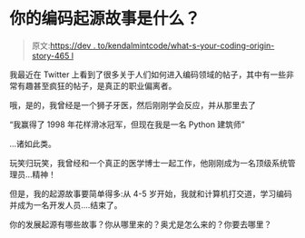 # 你的编码起源故事是什么？

> 原文:[https://dev . to/kendalmintcode/what-s-your-coding-origin-story-465 l](https://dev.to/kendalmintcode/what-s-your-coding-origin-story-465l)

我最近在 Twitter 上看到了很多关于人们如何进入编码领域的帖子，其中有一些非常有趣甚至疯狂的帖子，是真正的职业偏离者。

哦，是的，我曾经是一个狮子牙医，然后刚刚学会反应，并从那里去了

“我赢得了 1998 年花样滑冰冠军，但现在我是一名 Python 建筑师”

...诸如此类。

玩笑归玩笑，我曾经和一个真正的医学博士一起工作，他刚刚成为一名顶级系统管理员...精神！

但是，我的起源故事要简单得多:从 4-5 岁开始，我就和计算机打交道，学习编码并成为一名开发人员....结束了。

你的发展起源有哪些故事？你从哪里来的？奥尤是怎么来的？你要去哪里？